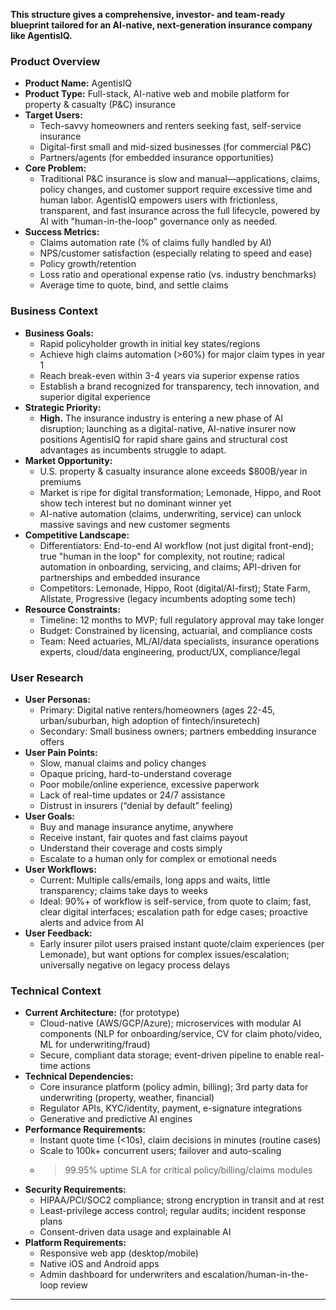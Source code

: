**This structure gives a comprehensive, investor- and team-ready blueprint tailored for an AI-native, next-generation insurance company like AgentisIQ.**

### Product Overview

- **Product Name:** AgentisIQ
- **Product Type:** Full-stack, AI-native web and mobile platform for property & casualty (P&C) insurance
- **Target Users:**
  - Tech-savvy homeowners and renters seeking fast, self-service insurance
  - Digital-first small and mid-sized businesses (for commercial P&C)
  - Partners/agents (for embedded insurance opportunities)
- **Core Problem:**
  - Traditional P&C insurance is slow and manual—applications, claims, policy changes, and customer support require excessive time and human labor. AgentisIQ empowers users with frictionless, transparent, and fast insurance across the full lifecycle, powered by AI with "human-in-the-loop" governance only as needed.
- **Success Metrics:**
  - Claims automation rate (% of claims fully handled by AI)
  - NPS/customer satisfaction (especially relating to speed and ease)
  - Policy growth/retention
  - Loss ratio and operational expense ratio (vs. industry benchmarks)
  - Average time to quote, bind, and settle claims

### Business Context

- **Business Goals:**
  - Rapid policyholder growth in initial key states/regions
  - Achieve high claims automation (>60%) for major claim types in year 1
  - Reach break-even within 3-4 years via superior expense ratios
  - Establish a brand recognized for transparency, tech innovation, and superior digital experience
- **Strategic Priority:**  
  - **High.** The insurance industry is entering a new phase of AI disruption; launching as a digital-native, AI-native insurer now positions AgentisIQ for rapid share gains and structural cost advantages as incumbents struggle to adapt.
- **Market Opportunity:**
  - U.S. property & casualty insurance alone exceeds $800B/year in premiums
  - Market is ripe for digital transformation; Lemonade, Hippo, and Root show tech interest but no dominant winner yet
  - AI-native automation (claims, underwriting, service) can unlock massive savings and new customer segments
- **Competitive Landscape:**
  - Differentiators: End-to-end AI workflow (not just digital front-end); true "human in the loop" for complexity, not routine; radical automation in onboarding, servicing, and claims; API-driven for partnerships and embedded insurance
  - Competitors: Lemonade, Hippo, Root (digital/AI-first); State Farm, Allstate, Progressive (legacy incumbents adopting some tech)
- **Resource Constraints:**
  - Timeline: 12 months to MVP; full regulatory approval may take longer
  - Budget: Constrained by licensing, actuarial, and compliance costs
  - Team: Need actuaries, ML/AI/data specialists, insurance operations experts, cloud/data engineering, product/UX, compliance/legal

### User Research

- **User Personas:**
  - Primary: Digital native renters/homeowners (ages 22-45, urban/suburban, high adoption of fintech/insuretech)
  - Secondary: Small business owners; partners embedding insurance offers
- **User Pain Points:**
  - Slow, manual claims and policy changes
  - Opaque pricing, hard-to-understand coverage
  - Poor mobile/online experience, excessive paperwork
  - Lack of real-time updates or 24/7 assistance
  - Distrust in insurers (“denial by default” feeling)
- **User Goals:**
  - Buy and manage insurance anytime, anywhere
  - Receive instant, fair quotes and fast claims payout
  - Understand their coverage and costs simply
  - Escalate to a human only for complex or emotional needs
- **User Workflows:**
  - Current: Multiple calls/emails, long apps and waits, little transparency; claims take days to weeks
  - Ideal: 90%+ of workflow is self-service, from quote to claim; fast, clear digital interfaces; escalation path for edge cases; proactive alerts and advice from AI
- **User Feedback:**
  - Early insurer pilot users praised instant quote/claim experiences (per Lemonade), but want options for complex issues/escalation; universally negative on legacy process delays

### Technical Context

- **Current Architecture:** (for prototype)
  - Cloud-native (AWS/GCP/Azure); microservices with modular AI components (NLP for onboarding/service, CV for claim photo/video, ML for underwriting/fraud)
  - Secure, compliant data storage; event-driven pipeline to enable real-time actions
- **Technical Dependencies:**
  - Core insurance platform (policy admin, billing); 3rd party data for underwriting (property, weather, financial)
  - Regulator APIs, KYC/identity, payment, e-signature integrations
  - Generative and predictive AI engines
- **Performance Requirements:**
  - Instant quote time (<10s), claim decisions in minutes (routine cases)
  - Scale to 100k+ concurrent users; failover and auto-scaling
  - >99.95% uptime SLA for critical policy/billing/claims modules
- **Security Requirements:**
  - HIPAA/PCI/SOC2 compliance; strong encryption in transit and at rest
  - Least-privilege access control; regular audits; incident response plans
  - Consent-driven data usage and explainable AI
- **Platform Requirements:**
  - Responsive web app (desktop/mobile)
  - Native iOS and Android apps
  - Admin dashboard for underwriters and escalation/human-in-the-loop review

***
